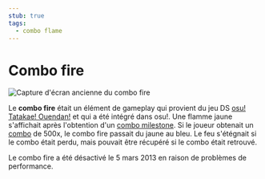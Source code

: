 ```yaml
---
stub: true
tags:
  - combo flame
---
```


# Combo fire

![Capture d'écran ancienne du combo fire](/wiki/shared/combo-fire.jpg "R.I.P. combo fire")

Le **combo fire** était un élément de gameplay qui provient du jeu DS [osu! Tatakae! Ouendan!](https://fr.wikipedia.org/wiki/Osu!_Tatakae!_%C5%8Cendan "Wikipédia") et qui a été intégré dans osu!. Une flamme jaune s'affichait après l'obtention d'un [combo milestone](/wiki/Glossary/Combo_milestone). Si le joueur obtenait un [combo](/wiki/Glossary/Combo_(score_multiplier)) de 500x, le combo fire passait du jaune au bleu. Le feu s'étégnait si le combo était perdu, mais pouvait être récupéré si le combo était retrouvé.

Le combo fire a été désactivé le 5 mars 2013 en raison de problèmes de performance.

<!--TODO: Add images and links-->
